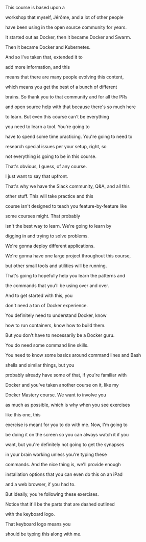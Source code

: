 This course is based upon a

workshop that myself, Jérôme, and a lot of other people

have been using in the open source community for years.

It started out as Docker, then it became Docker and Swarm.

Then it became Docker and Kubernetes.

And so I've taken that, extended it to

add more information, and this

means that there are many people evolving this content,

which means you get the best of a bunch of different

brains. So thank you to that community and for all the PRs

and open source help with that because there's so much here

to learn. But even this course can't be everything

you need to learn a tool. You're going to

have to spend some time practicing. You're going to need to

research special issues per your setup, right, so

not everything is going to be in this course.

That's obvious, I guess, of any course.

I just want to say that upfront.

That's why we have the Slack community, Q&A, and all this

other stuff. This will take practice and this

course isn't designed to teach you feature-by-feature like

some courses might. That probably

isn't the best way to learn. We're going to learn by

digging in and trying to solve problems.

We're gonna deploy different applications.

We're gonna have one large project throughout this course,

but other small tools and utilities will be running.

That's going to hopefully help you learn the patterns and

the commands that you'll be using over and over.

And to get started with this, you

don't need a ton of Docker experience.

You definitely need to understand Docker, know

how to run containers, know how to build them.

But you don't have to necessarily be a Docker guru.

You do need some command line skills.

You need to know some basics around command lines and Bash

shells and similar things, but you

probably already have some of that, if you're familiar with

Docker and you've taken another course on it, like my

Docker Mastery course. We want to involve you

as much as possible, which is why when you see exercises

like this one, this

exercise is meant for you to do with me. Now, I'm going to

be doing it on the screen so you can always watch it if you

want, but you're definitely not going to get the synapses

in your brain working unless you're typing these

commands. And the nice thing is, we'll provide enough

installation options that you can even do this on an iPad

and a web browser, if you had to.

But ideally, you're following these exercises.

Notice that it'll be the parts that are dashed outlined

with the keyboard logo.

That keyboard logo means you

should be typing this along with me.

